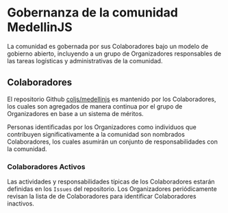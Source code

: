 # Gobernanza de la comunidad MedellinJS

La comunidad es gobernada por sus Colaboradores bajo un modelo de gobierno abierto, incluyendo a un grupo de Organizadores responsables de las tareas logísticas y administrativas de la comunidad.


## Colaboradores

El repositorio Github [coljs/medellinjs](https://github.com/coljs/medellinjs) es mantenido por los Colaboradores, los cuales son agregados de manera continua por el grupo de Organizadores en base a un sistema de méritos.

Personas identificadas por los Organizadores como individuos que contribuyen significativamente a la comunidad son nombrados Colaboradores, los cuales asumirán un conjunto de responsabilidades con la comunidad.

### Colaboradores Activos
Las actividades y responsabilidades típicas de los Colaboradores estarán definidas en los `Issues` del repositorio.
Los Organizadores periódicamente revisan la lista de de Colaboradores para identificar Colaboradores inactivos.
